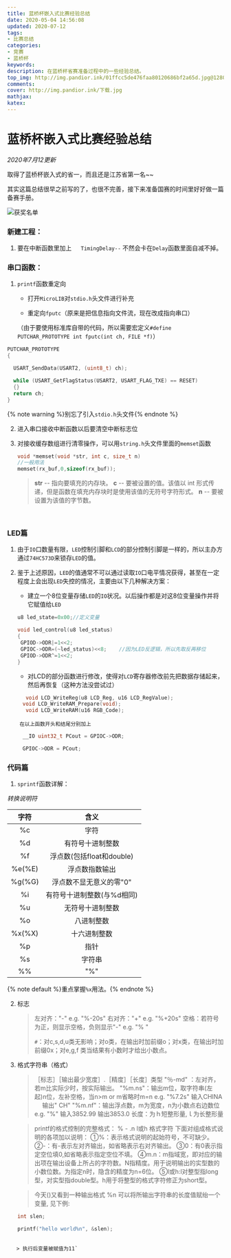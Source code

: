 ```yaml
---
title: 蓝桥杯嵌入式比赛经验总结
date: 2020-05-04 14:56:08
updated: 2020-07-12
tags:
- 比赛总结
categories:
- 竞赛
- 蓝桥杯
keywords:
description: 在蓝桥杯省赛准备过程中的一些经验总结。
top_img: http://img.pandior.ink/01ffcc5de476faa80120686bf2a65d.jpg@1280w_1l_2o_100sh.jpg
comments:
cover: http://img.pandior.ink/下载.jpg
mathjax:
katex:
---
```


# 蓝桥杯嵌入式比赛经验总结

*2020年7月12更新*

取得了蓝桥杯嵌入式的省一，而且还是江苏省第一名~~

其实这篇总结很早之前写的了，也很不完善，接下来准备国赛的时间里好好做一篇备赛手册。

![获奖名单](http://img.pandior.ink/image-20200731215151274.png?imageMogr2/format/png/blur/1x0/quality/100|watermark/2/text/cGFuZGlvci5pbms=/font/dmlqYXlh/fontsize/1760/fill/IzQyNkZFQQ==/dissolve/58/gravity/SouthEast/dx/20/dy/20|imageslim)







### 新建工程：

1. 要在中断函数里加上`	TimingDelay--` 不然会卡在`Delay`函数里面自减不掉。

### 串口函数：

1. `printf`函数重定向

   * 打开`MicroLIB`对`stdio.h`头文件进行补充

    * 重定向`fputc`（原来是把信息指向文件流，现在改成指向串口）

   （由于要使用标准库自带的代码，所以需要宏定义`#define PUTCHAR_PROTOTYPE int fputc(int ch, FILE *f)`）

```c
PUTCHAR_PROTOTYPE
{

  USART_SendData(USART2, (uint8_t) ch);

  while (USART_GetFlagStatus(USART2, USART_FLAG_TXE) == RESET)
  {}
  return ch;
}
```

{% note warning %}别忘了引入`stdio.h`头文件{% endnote %}

2. 进入串口接收中断函数以后要清空中断标志位

3. 对接收缓存数组进行清零操作，可以用`string.h`头文件里面的`memset`函数

   ```c
   void *memset(void *str, int c, size_t n)
   //一般用法    
   memset(rx_buf,0,sizeof(rx_buf));
   ```





   > **str** -- 指向要填充的内存块。
   > **c** -- 要被设置的值。该值以 int 形式传递，但是函数在填充内存块时是使用该值的无符号字符形式。
   > **n** -- 要被设置为该值的字节数。

​    


### LED篇

1. 由于`IO`口数量有限，`LED`控制引脚和`LCD`的部分控制引脚是一样的，所以主办方通过`74HC573D`来锁存`LED`的值。

2. 鉴于上述原因，`LED`的值通常不可以通过读取`IO`口电平情况获得，甚至在一定程度上会出现`LED`失控的情况，主要由以下几种解决方案：

   * 建立一个8位变量存储`LED`的`IO`状况。以后操作都是对这8位变量操作并将它赋值给`LED`

   ```c
   u8 led_state=0x00;//定义变量
   
   void led_control(u8 led_status)
   {
   	GPIOD->ODR|=1<<2;
   	GPIOC->ODR=(~led_status)<<8;	//因为LED反逻辑，所以先取反再移位
   	GPIOD->ODR^=1<<2;
   }
   ```

   

   * 对LCD的部分函数进行修改，使得对`LCD`寄存器修改前先把数据存储起来，然后再恢复（这种方法没尝试过）
```c
      void LCD_WriteReg(u8 LCD_Reg, u16 LCD_RegValue);
     void LCD_WriteRAM_Prepare(void);
      void LCD_WriteRAM(u16 RGB_Code);
```
 		在以上函数开头和结尾分别加上

```c
     __IO uint32_t PCout = GPIOC->ODR;

     GPIOC->ODR = PCout;
```



### 代码篇

1.  `sprintf`函数详解：

*转换说明符*

|  字符  |            含义            |
| :----: | :------------------------: |
|   %c   |            字符            |
|   %d   |      有符号十进制整数      |
|   %f   | 浮点数(包括float和double)  |
| %e(%E) |       浮点数指数输出       |
| %g(%G) |  浮点数不显无意义的零"0"   |
|   %i   | 有符号十进制整数(与%d相同) |
|   %u   |      无符号十进制整数      |
|   %o   |         八进制整数         |
| %x(%X) |        十六进制整数        |
|   %p   |            指针            |
|   %s   |           字符串           |
|   %%   |            "%"             |




{% note default %}重点掌握`%x`用法。{% endnote %}



2. 标志

   >左对齐："-"  e.g.  "%-20s"
   >右对齐："+" e.g.  "%+20s"
   >空格：若符号为正，则显示空格，负则显示"-"  e.g.  "% "   
   >
   >`#`：对c,s,d,u类无影响；对o类，在输出时加前缀o；对x类，在输出时加前缀0x；对e,g,f 类当结果有小数时才给出小数点。

3. 格式字符串（格式）

   >［标志］［输出最少宽度］.［精度］［长度］类型 
   >"％-md" ：左对齐，若m比实际少时，按实际输出。
   >"%m.ns"：输出m位，取字符串(左起)n位，左补空格，当n>m or m省略时m=n
   >e.g.  "%7.2s"  输入CHINA
   >      　      输出"   CH"
   >"%m.nf"：输出浮点数，m为宽度，n为小数点右边数位
   >e.g.  "%"  输入3852.99
   >             输出3853.0 
   >长度：为ｈ短整形量,ｌ为长整形量

   >   printf的格式控制的完整格式：
   >   % - .n l或h 格式字符
   >   下面对组成格式说明的各项加以说明：
   >   ①%：表示格式说明的起始符号，不可缺少。
   >   ②-：有-表示左对齐输出，如省略表示右对齐输出。
   >   ③0：有0表示指定空位填0,如省略表示指定空位不填。
   >   ④m.n：m指域宽，即对应的输出项在输出设备上所占的字符数。N指精度。用于说明输出的实型数的小数位数。为指定n时，隐含的精度为n=6位。
   >   ⑤l或h:l对整型指long型，对实型指double型。h用于将整型的格式字符修正为short型。

   

   > 今天()又看到一种输出格式 %n 可以将所输出字符串的长度值赋绐一个变量, 见下例:

   ```c
   int slen;
   
   printf("hello world%n", &slen);
   ```
```

   > 执行后变量被赋值为11`
```

